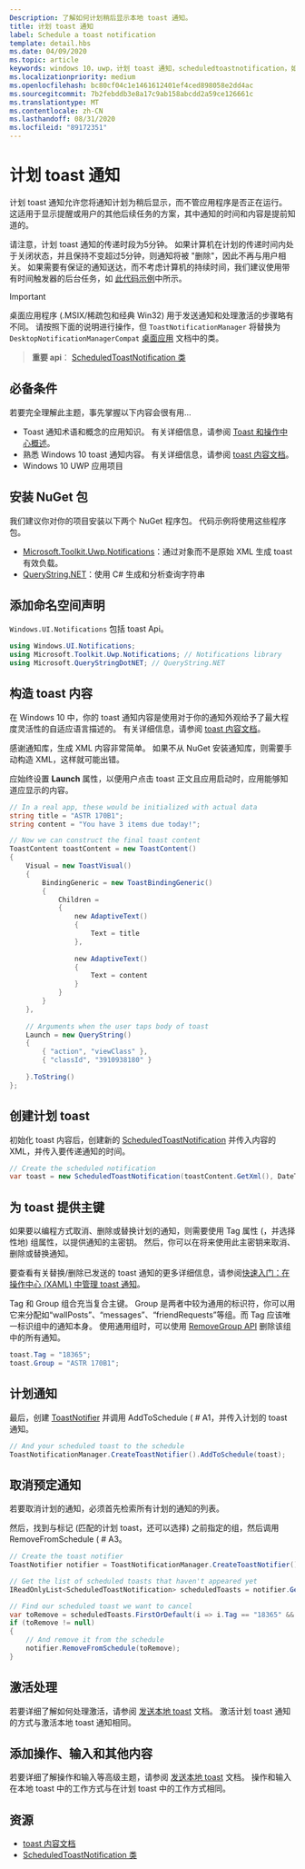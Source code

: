 ```yaml
---
Description: 了解如何计划稍后显示本地 toast 通知。
title: 计划 toast 通知
label: Schedule a toast notification
template: detail.hbs
ms.date: 04/09/2020
ms.topic: article
keywords: windows 10，uwp，计划 toast 通知，scheduledtoastnotification，如何，快速入门，入门，代码示例，演练
ms.localizationpriority: medium
ms.openlocfilehash: bc80cf04c1e1461612401ef4ced898058e2dd4ac
ms.sourcegitcommit: 7b2febddb3e8a17c9ab158abcdd2a59ce126661c
ms.translationtype: MT
ms.contentlocale: zh-CN
ms.lasthandoff: 08/31/2020
ms.locfileid: "89172351"
---
```

# <a name="schedule-a-toast-notification"></a>计划 toast 通知

计划 toast 通知允许您将通知计划为稍后显示，而不管应用程序是否正在运行。 这适用于显示提醒或用户的其他后续任务的方案，其中通知的时间和内容是提前知道的。

请注意，计划 toast 通知的传递时段为5分钟。 如果计算机在计划的传递时间内处于关闭状态，并且保持不变超过5分钟，则通知将被 "删除"，因此不再与用户相关。 如果需要有保证的通知送达，而不考虑计算机的持续时间，我们建议使用带有时间触发器的后台任务，如 [此代码示例](https://github.com/WindowsNotifications/quickstart-snoozable-toasts-even-if-computer-is-off)中所示。

> [!IMPORTANT]
> 桌面应用程序 (.MSIX/稀疏包和经典 Win32) 用于发送通知和处理激活的步骤略有不同。 请按照下面的说明进行操作，但 `ToastNotificationManager` 将替换为 `DesktopNotificationManagerCompat` [桌面应用](toast-desktop-apps.md) 文档中的类。

> **重要 api**： [ScheduledToastNotification 类](/uwp/api/Windows.UI.Notifications.ScheduledToastNotification)


## <a name="prerequisites"></a>必备条件

若要完全理解此主题，事先掌握以下内容会很有用...

* Toast 通知术语和概念的应用知识。 有关详细信息，请参阅 [Toast 和操作中心概述](/archive/blogs/tiles_and_toasts/toast-notification-and-action-center-overview-for-windows-10)。
* 熟悉 Windows 10 toast 通知内容。 有关详细信息，请参阅 [toast 内容文档](adaptive-interactive-toasts.md)。
* Windows 10 UWP 应用项目


## <a name="install-nuget-packages"></a>安装 NuGet 包

我们建议你对你的项目安装以下两个 NuGet 程序包。 代码示例将使用这些程序包。

* [Microsoft.Toolkit.Uwp.Notifications](https://www.nuget.org/packages/Microsoft.Toolkit.Uwp.Notifications/)：通过对象而不是原始 XML 生成 toast 有效负载。
* [QueryString.NET](https://www.nuget.org/packages/QueryString.NET/)：使用 C# 生成和分析查询字符串


## <a name="add-namespace-declarations"></a>添加命名空间声明

`Windows.UI.Notifications` 包括 toast Api。

```csharp
using Windows.UI.Notifications;
using Microsoft.Toolkit.Uwp.Notifications; // Notifications library
using Microsoft.QueryStringDotNET; // QueryString.NET
```


## <a name="construct-the-toast-content"></a>构造 toast 内容

在 Windows 10 中，你的 toast 通知内容是使用对于你的通知外观给予了最大程度灵活性的自适应语言描述的。 有关详细信息，请参阅 [toast 内容文档](adaptive-interactive-toasts.md)。

感谢通知库，生成 XML 内容非常简单。 如果不从 NuGet 安装通知库，则需要手动构造 XML，这样就可能出错。

应始终设置 **Launch** 属性，以便用户点击 toast 正文且应用启动时，应用能够知道应显示的内容。

```csharp
// In a real app, these would be initialized with actual data
string title = "ASTR 170B1";
string content = "You have 3 items due today!";

// Now we can construct the final toast content
ToastContent toastContent = new ToastContent()
{
    Visual = new ToastVisual()
    {
        BindingGeneric = new ToastBindingGeneric()
        {
            Children =
            {
                new AdaptiveText()
                {
                    Text = title
                },
     
                new AdaptiveText()
                {
                    Text = content
                }
            }
        }
    },
 
    // Arguments when the user taps body of toast
    Launch = new QueryString()
    {
        { "action", "viewClass" },
        { "classId", "3910938180" }
 
    }.ToString()
};
```

## <a name="create-the-scheduled-toast"></a>创建计划 toast

初始化 toast 内容后，创建新的 [ScheduledToastNotification](/uwp/api/Windows.UI.Notifications.ScheduledToastNotification) 并传入内容的 XML，并传入要传递通知的时间。

```csharp
// Create the scheduled notification
var toast = new ScheduledToastNotification(toastContent.GetXml(), DateTime.Now.AddSeconds(5));
```


## <a name="provide-a-primary-key-for-your-toast"></a>为 toast 提供主键

如果要以编程方式取消、删除或替换计划的通知，则需要使用 Tag 属性 (，并选择性地) 组属性，以提供通知的主密钥。 然后，你可以在将来使用此主密钥来取消、删除或替换通知。

要查看有关替换/删除已发送的 toast 通知的更多详细信息，请参阅[快速入门：在操作中心 (XAML) 中管理 toast 通知](/previous-versions/windows/apps/dn631260(v=win.10))。

Tag 和 Group 组合充当复合主键。 Group 是两者中较为通用的标识符，你可以用它来分配如“wallPosts”、“messages”、“friendRequests”等组。而 Tag 应该唯一标识组中的通知本身。 使用通用组时，可以使用 [RemoveGroup API](/uwp/api/Windows.UI.Notifications.ToastNotificationHistory#Windows_UI_Notifications_ToastNotificationHistory_RemoveGroup_System_String_) 删除该组中的所有通知。

```csharp
toast.Tag = "18365";
toast.Group = "ASTR 170B1";
```


## <a name="schedule-the-notification"></a>计划通知

最后，创建 [ToastNotifier](/uwp/api/windows.ui.notifications.toastnotifier) 并调用 AddToSchedule ( # A1，并传入计划的 toast 通知。

```csharp
// And your scheduled toast to the schedule
ToastNotificationManager.CreateToastNotifier().AddToSchedule(toast);
```


## <a name="cancel-scheduled-notifications"></a>取消预定通知

若要取消计划的通知，必须首先检索所有计划的通知的列表。

然后，找到与标记 (匹配的计划 toast，还可以选择) 之前指定的组，然后调用 RemoveFromSchedule ( # A3。

```csharp
// Create the toast notifier
ToastNotifier notifier = ToastNotificationManager.CreateToastNotifier();

// Get the list of scheduled toasts that haven't appeared yet
IReadOnlyList<ScheduledToastNotification> scheduledToasts = notifier.GetScheduledToastNotifications();

// Find our scheduled toast we want to cancel
var toRemove = scheduledToasts.FirstOrDefault(i => i.Tag == "18365" && i.Group == "ASTR 170B1");
if (toRemove != null)
{
    // And remove it from the schedule
    notifier.RemoveFromSchedule(toRemove);
}
```


## <a name="activation-handling"></a>激活处理

若要详细了解如何处理激活，请参阅 [发送本地 toast](send-local-toast.md) 文档。 激活计划 toast 通知的方式与激活本地 toast 通知相同。


## <a name="adding-actions-inputs-and-more"></a>添加操作、输入和其他内容

若要详细了解操作和输入等高级主题，请参阅 [发送本地 toast](send-local-toast.md) 文档。 操作和输入在本地 toast 中的工作方式与在计划 toast 中的工作方式相同。


## <a name="resources"></a>资源

* [toast 内容文档](adaptive-interactive-toasts.md)
* [ScheduledToastNotification 类](/uwp/api/Windows.UI.Notifications.ScheduledToastNotification)